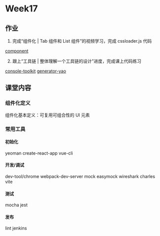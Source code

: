 # Week17

## 作业

1. 完成“组件化 | Tab 组件和 List 组件”的视频学习，完成 cssloader.js 代码

[component](./component)

2. 跟上“工具链 | 整体理解一个工具链的设计”进度，完成课上代码练习

[console-toolkit](./console-toolkit)
[generator-yao](./generator-yao)

## 课堂内容

### 组件化定义

组件化基本定义：可复用可组合性的 UI 元素

### 常用工具

#### 初始化

yeoman
create-react-app
vue-cli

#### 开发/调试

dev-tool/chrome
webpack-dev-server
mock
easymock
wireshark
charles
vite

#### 测试

mocha
jest

#### 发布

lint
jenkins
